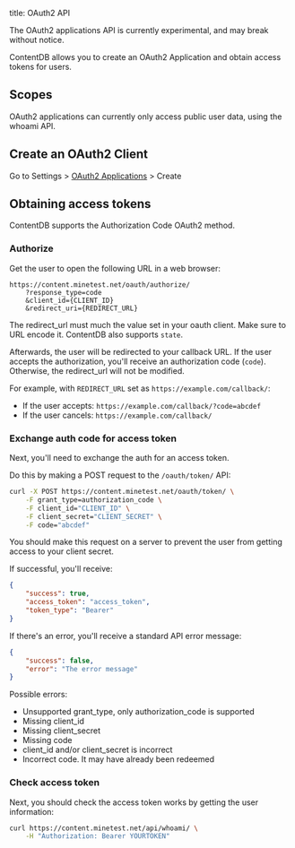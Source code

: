 title: OAuth2 API

<p class="alert alert-warning">
    The OAuth2 applications API is currently experimental, and may break without notice.
</p>

ContentDB allows you to create an OAuth2 Application and obtain access tokens
for users.


## Scopes

OAuth2 applications can currently only access public user data, using the whoami API.


## Create an OAuth2 Client

Go to Settings > [OAuth2 Applications](/user/apps/) > Create


## Obtaining access tokens

ContentDB supports the Authorization Code OAuth2 method.

### Authorize

Get the user to open the following URL in a web browser:

```
https://content.minetest.net/oauth/authorize/
    ?response_type=code
    &client_id={CLIENT_ID}
    &redirect_uri={REDIRECT_URL}
```

The redirect_url must much the value set in your oauth client. Make sure to URL encode it.
ContentDB also supports `state`.

Afterwards, the user will be redirected to your callback URL.
If the user accepts the authorization, you'll receive an authorization code (`code`).
Otherwise, the redirect_url will not be modified.

For example, with `REDIRECT_URL` set as `https://example.com/callback/`:

* If the user accepts: `https://example.com/callback/?code=abcdef`
* If the user cancels: `https://example.com/callback/`

### Exchange auth code for access token

Next, you'll need to exchange the auth for an access token.

Do this by making a POST request to the `/oauth/token/` API:

```bash
curl -X POST https://content.minetest.net/oauth/token/ \
    -F grant_type=authorization_code \
    -F client_id="CLIENT_ID" \
    -F client_secret="CLIENT_SECRET" \
    -F code="abcdef" 
```

<p class="alert alert-warning">
    <i class="fas fa-exclamation-circle me-2"></i>
    You should make this request on a server to prevent the user
    from getting access to your client secret.
</p>

If successful, you'll receive:

```json
{
    "success": true,
    "access_token": "access_token",
    "token_type": "Bearer"
}
```

If there's an error, you'll receive a standard API error message:

```json
{
    "success": false,
    "error": "The error message"
}
```

Possible errors:

* Unsupported grant_type, only authorization_code is supported
* Missing client_id
* Missing client_secret
* Missing code
* client_id and/or client_secret is incorrect
* Incorrect code. It may have already been redeemed

### Check access token

Next, you should check the access token works by getting the user information:

```bash
curl https://content.minetest.net/api/whoami/ \
    -H "Authorization: Bearer YOURTOKEN"
```
